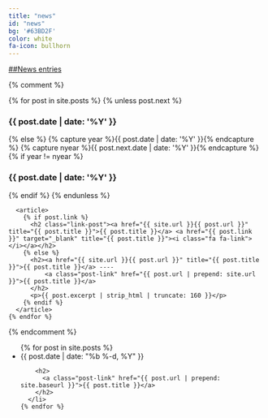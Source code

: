 ```yaml
---
title: "news"
id: "news"
bg: '#63BD2F'
color: white
fa-icon: bullhorn
---
```


<a class="post-link" href="news.html">##News entries</a>


{% comment %}
 <div id="index">
    {% for post in site.posts %}  
    {% unless post.next %}
      <h3>{{ post.date | date: '%Y' }}</h3>
      {% else %}
        {% capture year %}{{ post.date | date: '%Y' }}{% endcapture %}
        {% capture nyear %}{{ post.next.date | date: '%Y' }}{% endcapture %}
        {% if year != nyear %}
          <h3>{{ post.date | date: '%Y' }}</h3>
        {% endif %}
      {% endunless %}

      <article>
        {% if post.link %}
          <h2 class="link-post"><a href="{{ site.url }}{{ post.url }}" title="{{ post.title }}">{{ post.title }}</a> <a href="{{ post.link }}" target="_blank" title="{{ post.title }}"><i class="fa fa-link"></i></a></h2>
        {% else %}
          <h2><a href="{{ site.url }}{{ post.url }}" title="{{ post.title }}">{{ post.title }}</a> ----
              <a class="post-link" href="{{ post.url | prepend: site.url }}">{{ post.title }}</a>
          </h2>
          <p>{{ post.excerpt | strip_html | truncate: 160 }}</p>
        {% endif %}
      </article>
    {% endfor %}
  </div><!-- /#index -->
{% endcomment %}

  <ul class="post-list">
    {% for post in site.posts %}
      <li>
        <span class="post-meta">{{ post.date | date: "%b %-d, %Y" }}</span>

        <h2>
          <a class="post-link" href="{{ post.url | prepend: site.baseurl }}">{{ post.title }}</a>
        </h2>
      </li>
    {% endfor %}
  </ul>
